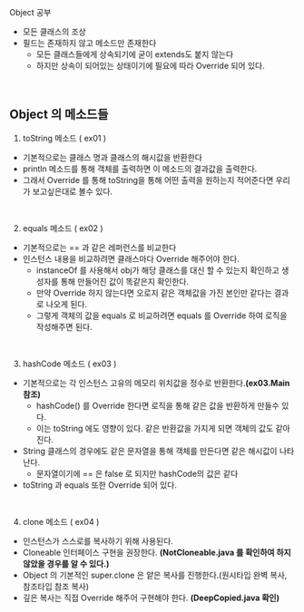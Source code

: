 Object 공부

- 모든 클래스의 조상 
- 필드는 존재하지 않고 메소드만 존재한다
  - 모든 클래스들에게 상속되기에 굳이 extends도 붙지 않는다
  - 하지만 상속이 되어있는 상태이기에 필요에 따라 Override 되어 있다. 

<br>

## Object 의 메소드들
1. toString 메소드 ( ex01 )
- 기본적으로는 클래스 명과 클래스의 해시값을 반환한다
- println 메소드를 통해 객체를 출력하면 이 메소드의 결과값을 출력한다.
- 그래서 Override 를 통해 toString을 통해 어떤 출력을 원하는지 적어준다면 우리가 보고싶은대로 볼수 있다.

<br>

2. equals 메소드 ( ex02 )
- 기본적으로는 == 과 같은 레퍼런스를 비교한다
- 인스턴스 내용을 비교하려면 클래스마다 Override 해주어야 한다.
  - instanceOf 를 사용해서 obj가 해당 클래스를 대신 할 수 있는지 확인하고 생성자를 통해 만들어진 값이 똑같은지 확인한다.
  - 만약 Override 하지 않는다면 오로지 같은 객체값을 가진 본인만 같다는 결과로 나오게 된다.
  - 그렇게 객체의 값을 equals 로 비교하려면 equals 를 Override 하여 로직을 작성해주면 된다.

<br>

3. hashCode 메소드 ( ex03 )
- 기본적으로는 각 인스턴스 고유의 메모리 위치값을 정수로 반환한다.**(ex03.Main 참조)**
  - hashCode() 를 Override 한다면 로직을 통해 같은 값을 반환하게 만들수 있다.
  - 이는 toString 에도 영향이 있다. 같은 반환값을 가지게 되면 객체의 값도 같아진다.
- String 클래스의 경우에도 같은 문자열을 통해 객체를 만든다면 같은 해시값이 나타난다.
  - 문자열이기에 == 은 false 로 되지만 hashCode의 값은 같다
- toString 과 equals 또한 Override 되어 있다.

<br>

4. clone 메소드 ( ex04 )
- 인스턴스가 스스로를 복사하기 위해 사용된다.
- Cloneable 인터페이스 구현을 권장한다. **(NotCloneable.java 를 확인하여 하지 않았을 경우를 알 수 있다.)**
- Object 의 기본적인 super.clone 은 얕은 복사를 진행한다.(원시타입 완벽 복사, 참조타입 참조 복사)
- 깊은 복사는 직접 Override 해주어 구현해야 한다. **(DeepCopied.java 확인)**
